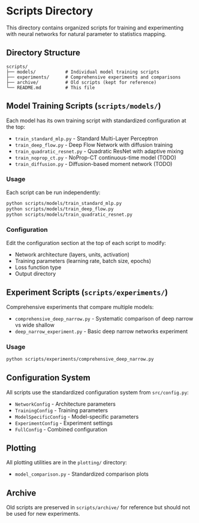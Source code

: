 # Scripts Directory

This directory contains organized scripts for training and experimenting with neural networks for natural parameter to statistics mapping.

## Directory Structure

```
scripts/
├── models/           # Individual model training scripts
├── experiments/      # Comprehensive experiments and comparisons
├── archive/          # Old scripts (kept for reference)
└── README.md         # This file
```

## Model Training Scripts (`scripts/models/`)

Each model has its own training script with standardized configuration at the top:

- `train_standard_mlp.py` - Standard Multi-Layer Perceptron
- `train_deep_flow.py` - Deep Flow Network with diffusion training
- `train_quadratic_resnet.py` - Quadratic ResNet with adaptive mixing
- `train_noprop_ct.py` - NoProp-CT continuous-time model (TODO)
- `train_diffusion.py` - Diffusion-based moment network (TODO)

### Usage

Each script can be run independently:

```bash
python scripts/models/train_standard_mlp.py
python scripts/models/train_deep_flow.py
python scripts/models/train_quadratic_resnet.py
```

### Configuration

Edit the configuration section at the top of each script to modify:
- Network architecture (layers, units, activation)
- Training parameters (learning rate, batch size, epochs)
- Loss function type
- Output directory

## Experiment Scripts (`scripts/experiments/`)

Comprehensive experiments that compare multiple models:

- `comprehensive_deep_narrow.py` - Systematic comparison of deep narrow vs wide shallow
- `deep_narrow_experiment.py` - Basic deep narrow networks experiment

### Usage

```bash
python scripts/experiments/comprehensive_deep_narrow.py
```

## Configuration System

All scripts use the standardized configuration system from `src/config.py`:

- `NetworkConfig` - Architecture parameters
- `TrainingConfig` - Training parameters  
- `ModelSpecificConfig` - Model-specific parameters
- `ExperimentConfig` - Experiment settings
- `FullConfig` - Combined configuration

## Plotting

All plotting utilities are in the `plotting/` directory:

- `model_comparison.py` - Standardized comparison plots

## Archive

Old scripts are preserved in `scripts/archive/` for reference but should not be used for new experiments.
